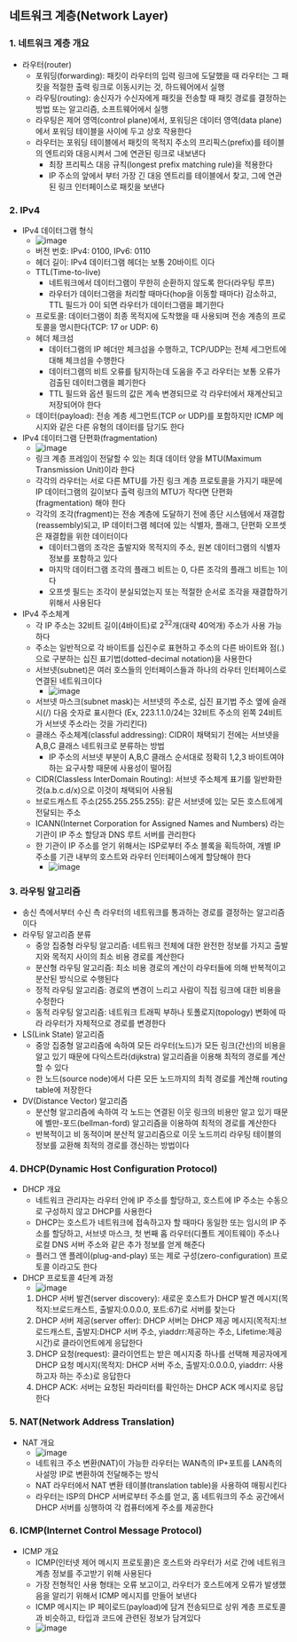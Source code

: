 ## 네트워크 계층(Network Layer)

### 1. 네트워크 계층 개요
- 라우터(router)
  - 포워딩(forwarding): 패킷이 라우터의 입력 링크에 도달했을 때 라우터는 그 패킷을 적절한 출력 링크로 이동시키는 것, 하드웨어에서 실행
  - 라우팅(routing): 송신자가 수신자에게 패킷을 전송할 때 패킷 경로를 결정하는 방법 또는 알고리즘, 소프트웨어에서 실행
  - 라우팅은 제어 영역(control plane)에서, 포워딩은 데이터 영역(data plane)에서 포워딩 테이블을 사이에 두고 상호 작용한다
  - 라우터는 포워딩 테이블에서 패킷의 목적지 주소의 프리픽스(prefix)를 테이블의 엔트리와 대응시켜서 그에 연관된 링크로 내보낸다
    - 최장 프리픽스 대응 규칙(longest prefix matching rule)을 적용한다
    - IP 주소의 앞에서 부터 가장 긴 대응 엔트리를 테이블에서 찾고, 그에 연관된 링크 인터페이스로 패킷을 보낸다

### 2. IPv4
- IPv4 데이터그램 형식
  - ![image](https://github.com/kimho1wq/TIL/assets/15611500/9e49dc3c-44a0-4c75-a6c5-f76c101bad2c)
  - 버전 번호: IPv4: 0100, IPv6: 0110
  - 헤더 길이: IPv4 데이터그램 헤더는 보통 20바이트 이다
  - TTL(Time-to-live)
    - 네트워크에서 데이터그램이 무한히 순환하지 않도록 한다(라우팅 루프)
    - 라우터가 데이터그램을 처리할 때마다(hop을 이동할 때마다) 감소하고, TTL 필드가 0이 되면 라우터가 데이터그램을 폐기한다
  - 프로토콜: 데이터그램이 최종 목적지에 도착했을 때 사용되며 전송 계층의 프로토콜을 명시한다(TCP: 17 or UDP: 6)
  - 헤더 체크섬
    - 데이터그램의 IP 헤더만 체크섬을 수행하고, TCP/UDP는 전체 세그먼트에 대해 체크섬을 수행한다
    - 데이터그램의 비트 오류를 탐지하는데 도움을 주고 라우터는 보통 오류가 검출된 데이터그램을 폐기한다
    - TTL 필드와 옵션 필드의 값은 계속 변경되므로 각 라우터에서 재계산되고 저장되어야 한다
  - 데이터(payload): 전송 계층 세그먼트(TCP or UDP)를 포함하지만 ICMP 메시지와 같은 다른 유형의 데이터를 담기도 한다
- IPv4 데이터그램 단편화(fragmentation) 
  - ![image](https://github.com/kimho1wq/TIL/assets/15611500/383b1b2e-376c-4ce0-9daf-eb7543f5b84f)
  - 링크 계층 프레임이 전달할 수 있는 최대 데이터 양을 MTU(Maximum Transmission Unit)이라 한다
  - 각각의 라우터는 서로 다른 MTU를 가진 링크 계층 프로토콜을 가지기 때문에 IP 데이터그램의 길이보다 출력 링크의 MTU가 작다면 단편화(fragmentation) 해야 한다
  - 각각의 조각(fragment)는 전송 계층에 도달하기 전에 종단 시스템에서 재결합(reassembly)되고, IP 데이터그램 헤더에 있는 식별자, 플래그, 단편화 오프셋은 재결합을 위한 데이터이다
    - 데이터그램의 조각은 출발지와 목적지의 주소, 원본 데이터그램의 식별자 정보를 포함하고 있다
    - 마지막 데이터그램 조각의 플래그 비트는 0, 다른 조각의 플래그 비트는 1이다
    - 오프셋 필드는 조각이 분실되었는지 또는 적절한 순서로 조각을 재결합하기 위해서 사용된다
- IPv4 주소체계
  - 각 IP 주소는 32비트 길이(4바이트)로 2<sup>32</sup>개(대략 40억개) 주소가 사용 가능하다
  - 주소는 일반적으로 각 바이트를 십진수로 표현하고 주소의 다른 바이트와 점(.)으로 구분하는 십진 표기법(dotted-decimal notation)을 사용한다
  - 서브넷(subnet)은 여러 호스들의 인터페이스들과 하나의 라우터 인터페이스로 연결된 네트워크이다
    - ![image](https://github.com/kimho1wq/TIL/assets/15611500/e043c697-2101-49ba-97c1-a91e656c0bf0)
  - 서브넷 마스크(subnet mask)는 서브넷의 주소로, 십진 표기법 주소 옆에 슬래시(/) 다음 숫자로 표시한다 (Ex, 223.1.1.0/24는 32비트 주소의 왼쪽 24비트가 서브넷 주소라는 것을 가리킨다)
  - 클래스 주소체계(classful addressing): CIDR이 채택되기 전에는 서브넷을 A,B,C 클래스 네트워크로 분류하는 방법
    - IP 주소의 서브넷 부분이 A,B,C 클래스 순서대로 정확히 1,2,3 바이트여야 하는 요구사항 때문에 사용성이 떨어짐
  - CIDR(Classless InterDomain Routing): 서브넷 주소체계 표기를 일반화한 것(a.b.c.d/x)으로 이것이 채택되어 사용됨
  - 브로드캐스트 주소(255.255.255.255): 같은 서브넷에 있는 모든 호스트에게 전달되는 주소 
  - ICANN(Internet Corporation for Assigned Names and Numbers) 라는 기관이 IP 주소 할당과 DNS 루트 서버를 관리한다
  - 한 기관이 IP 주소를 얻기 위해서는 ISP로부터 주소 블록을 획득하여, 개별 IP 주소를 기관 내부의 호스트와 라우터 인터페이스에게 할당해야 한다
    - ![image](https://github.com/kimho1wq/TIL/assets/15611500/e30c0f1a-06d0-4d7c-81f1-a250eba7fcce)


### 3. 라우팅 알고리즘
- 송신 측에서부터 수신 측 라우터의 네트워크를 통과하는 경로를 결정하는 알고리즘이다
- 라우팅 알고리즘 분류
  - 중앙 집중형 라우팅 알고리즘: 네트워크 전체에 대한 완전한 정보를 가지고 출발지와 목적지 사이의 최소 비용 경로를 계산한다
  - 분산형 라우팅 알고리즘: 최소 비용 경로의 계산이 라우터들에 의해 반복적이고 분산된 방식으로 수행된다
  - 정적 라우팅 알고리즘: 경로의 변경이 느리고 사람이 직접 링크에 대한 비용을 수정한다
  - 동적 라우팅 알고리즘: 네트워크 트래픽 부하나 토폴로지(topology) 변화에 따라 라우터가 자체적으로 경로를 변경한다
- LS(Link State) 알고리즘
  - 중앙 집중형 알고리즘에 속하여 모든 라우터(노드)가 모든 링크(간선)의 비용을 알고 있기 때문에 다익스트라(dijkstra) 알고리즘을 이용해 최적의 경로를 계산할 수 있다
  - 한 노드(source node)에서 다른 모든 노드까지의 최적 경로를 계산해 routing table에 저장한다
- DV(Distance Vector) 알고리즘
  - 분산형 알고리즘에 속하여 각 노드는 연결된 이웃 링크의 비용만 알고 있기 때문에 벨만-포드(bellman-ford) 알고리즘을 이용하여 최적의 경로를 계산한다
  - 반복적이고 비 동적이며 분산적 알고리즘으로 이웃 노드끼리 라우팅 테이블의 정보를 교환해 최적의 경로를 갱신하는 방법이다



### 4. DHCP(Dynamic Host Configuration Protocol)
- DHCP 개요
  - 네트워크 관리자는 라우터 안에 IP 주소를 할당하고, 호스트에 IP 주소는 수동으로 구성하지 않고 DHCP를 사용한다
  - DHCP는 호스트가 네트워크에 접속하고자 할 때마다 동일한 또는 임시의 IP 주소를 할당하고, 서브넷 마스크, 첫 번째 홉 라우터(디폴트 게이트웨이) 주소나 로컬 DNS 서버 주소와 같은 추가 정보를 얻게 해준다
  - 플러그 앤 플레이(plug-and-play) 또는 제로 구성(zero-configuration) 프로토콜 이라고도 한다
- DHCP 프로토콜 4단계 과정
  - ![image](https://github.com/kimho1wq/TIL/assets/15611500/e3ac6a92-d5c1-494c-9b4b-2bc41ed0a0fe)
  1. DHCP 서버 발견(server discovery): 새로운 호스트가 DHCP 발견 메시지(목적지:브로드캐스트, 출발지:0.0.0.0, 포트:67)로 서버를 찾는다
  2. DHCP 서버 제공(server offer): DHCP 서버는 DHCP 제공 메시지(목적지:브로드캐스트, 출발지:DHCP 서버 주소, yiaddrr:제공하는 주소, Lifetime:제공 시간)로 클라이언트에게 응답한다
  3. DHCP 요청(request): 클라이언트는 받은 메시지중 하나를 선택해 제공자에게 DHCP 요청 메시지(목적지: DHCP 서버 주소, 출발지:0.0.0.0, yiaddrr: 사용하고자 하는 주소)로 응답한다
  4. DHCP ACK: 서버는 요청된 파라미터를 확인하는 DHCP ACK 메시지로 응답한다


### 5. NAT(Network Address Translation)
- NAT 개요
  - ![image](https://github.com/kimho1wq/TIL/assets/15611500/5e053244-673c-4056-86ff-d84a6f95c7bf)
  - 네트워크 주소 변환(NAT)이 가능한 라우터는 WAN측의 IP+포트를 LAN측의 사설망 IP로 변환하여 전달해주는 방식
  - NAT 라우터에서 NAT 변환 테이블(translation table)을 사용하여 매핑시킨다
  - 라우터는 ISP의 DHCP 서버로부터 주소를 얻고, 홈 네트워크의 주소 공간에서 DHCP 서버를 싱행하여 각 컴퓨터에게 주소를 제공한다


### 6. ICMP(Internet Control Message Protocol)
- ICMP 개요
  - ICMP(인터넷 제어 메시지 프로토콜)은 호스트와 라우터가 서로 간에 네트워크 계층 정보를 주고받기 위해 사용된다
  - 가장 전형적인 사용 형태는 오류 보고이고, 라우터가 호스트에게 오류가 발생했음을 알리기 위해서 ICMP 메시지를 만들어 보낸다
  - ICMP 메시지는 IP 페이로드(payload)에 담겨 전송되므로 상위 계층 프로토콜과 비슷하고, 타입과 코드에 관련된 정보가 담겨있다
  - ![image](https://github.com/kimho1wq/TIL/assets/15611500/28640259-1852-48ca-9826-094b254c5683)





















